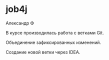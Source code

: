﻿# job4j
Александр Ф

В курсе производилась работа с ветками Git.


Объединение зафиксированных изменений.


Создание новой ветки через IDEA.
